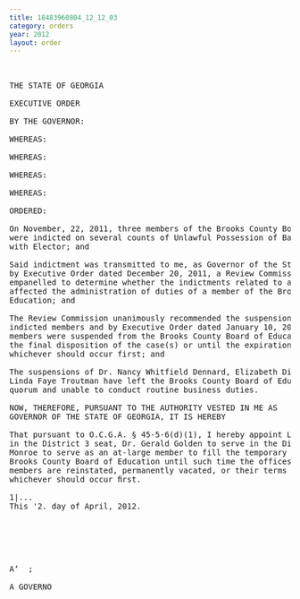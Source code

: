 ```yaml
---
title: 18483960804_12_12_03
category: orders
year: 2012
layout: order
---
```


<pre> 

THE STATE OF GEORGIA

EXECUTIVE ORDER

BY THE GOVERNOR:

WHEREAS:

WHEREAS:

WHEREAS:

WHEREAS:

ORDERED:

On November, 22, 2011, three members of the Brooks County Board of Education
were indicted on several counts of Unlawful Possession of Ballots and Interfering
with Elector; and

Said indictment was transmitted to me, as Governor of the State of Georgia, and
by Executive Order dated December 20, 2011, a Review Commission was
empanelled to determine whether the indictments related to and adversely
affected the administration of duties of a member of the Brooks County Board of
Education; and

The Review Commission unanimously recommended the suspension of the
indicted members and by Executive Order dated January 10, 2012, those
members were suspended from the Brooks County Board of Education pending
the final disposition of the case(s) or until the expiration of their terms of office,
whichever should occur first; and

The suspensions of Dr. Nancy Whitfield Dennard, Elizabeth Diane Thomas, and
Linda Faye Troutman have left the Brooks County Board of Education without a
quorum and unable to conduct routine business duties.

NOW, THEREFORE, PURSUANT TO THE AUTHORITY VESTED IN ME AS
GOVERNOR OF THE STATE OF GEORGIA, IT IS HEREBY

That pursuant to O.C.G.A. § 45-5-6(d)(1), I hereby appoint Luke Mitchell to serve
in the District 3 seat, Dr. Gerald Golden to serve in the District 4 seat, and Denise
Monroe to serve as an at-large member to fill the temporary Vacancies on the
Brooks County Board of Education until such time the offices of the indicted
members are reinstated, permanently vacated, or their terms of office expire,
whichever should occur ﬁrst.

1|...
This '2. day of April, 2012.

 

  
  

A‘  ;

A GOVERNO

 

</pre>
